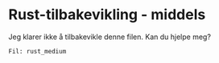 # Rust-tilbakevikling - middels

Jeg klarer ikke å tilbakevikle denne filen. Kan du hjelpe meg?

    Fil: rust_medium
